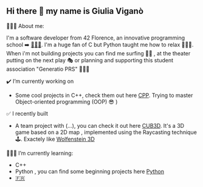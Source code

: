 ## Hi there 👋 my name is Giulia Viganò

  🙇🏽‍♀️​ About me:

  I'm a software developer from 42 Florence, an innovative programming school ➡️ [​👩🏽‍💻​](https://42firenze.it/).
  I'm a huge fan of C but Python taught me how to relax 🧘🏽‍♀️​. When i'm not building projects you can find me
  surfing 🏄‍♀️​ , at the theater putting on the next play 🎭​ or planning and supporting this student association "Generatio PRS" 🙋🏽‍♀️​
  
  ✔️​ I’m currently working on
  
  - Some cool projects in C++, check them out here [CPP](). Trying to master Object-oriented programming (OOP) 😎​ )
    
   ✅​ I recently built
   
   - A team project with (...), you can check it out here [CUB3D](). It's a 3D game based on a 2D map , implemented using the Raycasting technique 🕹️​. Exactely like [Wolfenstein 3D](https://wolfenstein.fandom.com/wiki/Wolfenstein_3D)

👩🏽‍🏫​ I’m currently learning:

  - C++
  - Python , you can find some beginning projects here [Python]()
  - [🇫🇷](https://it.duolingo.com/learn)

